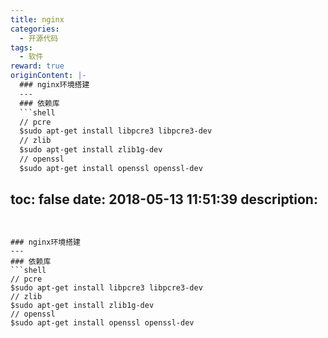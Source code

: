 ```yaml
---
title: nginx
categories:
  - 开源代码
tags:
  - 软件
reward: true
originContent: |-
  ### nginx环境搭建
  ---
  ### 依赖库
  ```shell
  // pcre
  $sudo apt-get install libpcre3 libpcre3-dev
  // zlib
  $sudo apt-get install zlib1g-dev
  // openssl
  $sudo apt-get install openssl openssl-dev
  ```
toc: false
date: 2018-05-13 11:51:39
description:
---
```


### nginx环境搭建
---
### 依赖库
```shell
// pcre
$sudo apt-get install libpcre3 libpcre3-dev
// zlib
$sudo apt-get install zlib1g-dev
// openssl
$sudo apt-get install openssl openssl-dev
```